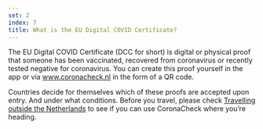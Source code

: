 ```yaml
---
set: 2
index: 7
title: What is the EU Digital COVID Certificate?
---
```

The EU Digital COVID Certificate (DCC for short) is digital or physical proof that someone has been vaccinated, recovered from coronavirus or recently tested negative for coronavirus. You can create this proof yourself in the app or via <a href="https://www.coronacheck.nl" rel="noopener noreferrer" target="_blank">www.coronacheck.nl</a> in the form of a QR code.

Countries decide for themselves which of these proofs are accepted upon entry. And under what conditions. Before you travel, please check <a href="https://www.netherlandsworldwide.nl/travelling-outside-the-netherlands" rel="noopener noreferrer" target="_blank">Travelling outside the Netherlands</a> to see if you can use CoronaCheck where you’re heading.
